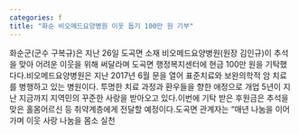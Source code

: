 ```yaml
---
categories: f
title: "화순 비오메드요양병원 이웃 돕기 100만 원 기부"
---
```

화순군(군수 구복규)은 지난 26일 도곡면 소재 비오메드요양병원(원장 김인규)이 추석을 맞아 어려운 이웃을 위해 써달라며 도곡면 행정복지센터에 현금 100만 원을 기탁했다다.비오메드요양병원은 지난 2017년 6월 문을 열어 표준치료와 보완의학적 암 치료를 병행하고 있는 병원이다. 투명한 치료 과정과 환우들을 향한 애정으로 개업 5년이 지난 지금까지 지역민의 꾸준한 사랑을 받아오고 있다.이번에 기탁 받은 후원금은 추석을 맞은 홀몸어르신 등 취약계층에게 전달할 예정이다.도곡면 관계자는 “매년 나눔을 이어가며 이웃 사랑 나눔을 몸소 실천